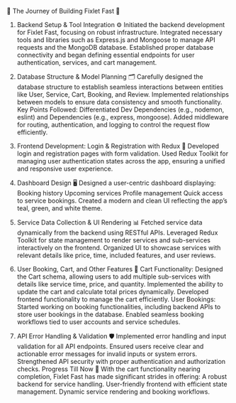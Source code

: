 🌟 The Journey of Building Fixlet Fast 🌟
1. Backend Setup & Tool Integration ⚙️
Initiated the backend development for Fixlet Fast, focusing on robust infrastructure.
Integrated necessary tools and libraries such as Express.js and Mongoose to manage API requests and the MongoDB database.
Established proper database connectivity and began defining essential endpoints for user authentication, services, and cart management.


2. Database Structure & Model Planning 🗂️
Carefully designed the database structure to establish seamless interactions between entities like User, Service, Cart, Booking, and Review.
Implemented relationships between models to ensure data consistency and smooth functionality.
Key Points Followed:
Differentiated Dev Dependencies (e.g., nodemon, eslint) and Dependencies (e.g., express, mongoose).
Added middleware for routing, authentication, and logging to control the request flow efficiently.


3. Frontend Development: Login & Registration with Redux 🔑
Developed login and registration pages with form validation.
Used Redux Toolkit for managing user authentication states across the app, ensuring a unified and responsive user experience.


4. Dashboard Design 🖥️
Designed a user-centric dashboard displaying:
Booking history
Upcoming services
Profile management
Quick access to service bookings.
Created a modern and clean UI reflecting the app’s teal, green, and white theme.


5. Service Data Collection & UI Rendering 📊
Fetched service data dynamically from the backend using RESTful APIs.
Leveraged Redux Toolkit for state management to render services and sub-services interactively on the frontend.
Organized UI to showcase services with relevant details like price, time, included features, and user reviews.


6. User Booking, Cart, and Other Features 🛒
Cart Functionality:
Designed the Cart schema, allowing users to add multiple sub-services with details like service time, price, and quantity.
Implemented the ability to update the cart and calculate total prices dynamically.
Developed frontend functionality to manage the cart efficiently.
User Bookings:
Started working on booking functionalities, including backend APIs to store user bookings in the database.
Enabled seamless booking workflows tied to user accounts and service schedules.


7. API Error Handling & Validation 🛡️
Implemented error handling and input validation for all API endpoints.
Ensured users receive clear and actionable error messages for invalid inputs or system errors.
Strengthened API security with proper authentication and authorization checks.
Progress Till Now 🚀
With the cart functionality nearing completion, Fixlet Fast has made significant strides in offering:
A robust backend for service handling.
User-friendly frontend with efficient state management.
Dynamic service rendering and booking workflows.